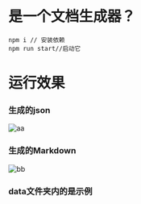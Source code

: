 # 是一个文档生成器？

```
npm i // 安装依赖
npm run start//启动它
```
# 运行效果
### 生成的json
![aa]('./src/json.png')
### 生成的Markdown
![bb]('./src/md.png')

### data文件夹内的是示例
